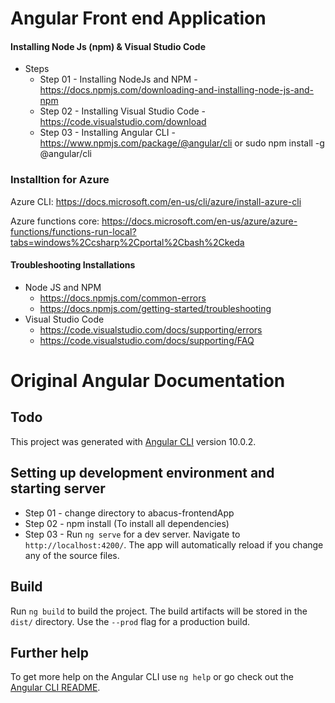 # Angular Front end Application

#### Installing Node Js (npm) & Visual Studio Code

- Steps
  - Step 01 - Installing NodeJs and NPM - https://docs.npmjs.com/downloading-and-installing-node-js-and-npm
  - Step 02 - Installing Visual Studio Code - https://code.visualstudio.com/download
  - Step 03 - Installing Angular CLI - https://www.npmjs.com/package/@angular/cli or sudo npm install -g @angular/cli

### Installtion for Azure

Azure CLI: https://docs.microsoft.com/en-us/cli/azure/install-azure-cli​

Azure functions core: https://docs.microsoft.com/en-us/azure/azure-functions/functions-run-local?tabs=windows%2Ccsharp%2Cportal%2Cbash%2Ckeda


#### Troubleshooting Installations

- Node JS and NPM
  - https://docs.npmjs.com/common-errors
  - https://docs.npmjs.com/getting-started/troubleshooting
- Visual Studio Code
  - https://code.visualstudio.com/docs/supporting/errors
  - https://code.visualstudio.com/docs/supporting/FAQ

# Original Angular Documentation

## Todo

This project was generated with [Angular CLI](https://github.com/angular/angular-cli) version 10.0.2.

## Setting up development environment and starting server

- Step 01 - change directory to abacus-frontendApp
- Step 02 - npm install (To install all dependencies)
- Step 03 - Run `ng serve` for a dev server. Navigate to `http://localhost:4200/`. The app will automatically reload if you change any of the source files.


## Build

Run `ng build` to build the project. The build artifacts will be stored in the `dist/` directory. Use the `--prod` flag for a production build.

## Further help

To get more help on the Angular CLI use `ng help` or go check out the [Angular CLI README](https://github.com/angular/angular-cli/blob/master/README.md).
